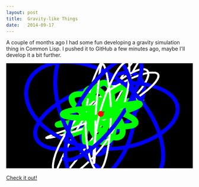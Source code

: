 ```yaml
---
layout: post
title:  Gravity-like Things
date:   2014-09-17
---
```



A couple of months ago I had some fun developing a gravity simulation thing in
Common Lisp. I pushed it to GitHub a few minutes ago, maybe I'll develop it a
bit further.

![](/images/gravity-1.png)

[Check it out!](https://github.com/jorams/gravity)
